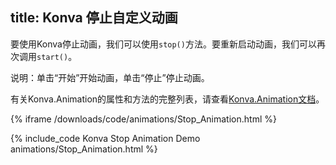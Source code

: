 title: Konva 停止自定义动画
---

要使用Konva停止动画，我们可以使用`stop()`方法。要重新启动动画，我们可以再次调用`start()`。

说明：单击“开始”开始动画，单击“停止”停止动画。

有关Konva.Animation的属性和方法的完整列表，请查看[Konva.Animation文档](https://konvajs.github.io/api/Konva.Animation.html)。


{% iframe /downloads/code/animations/Stop_Animation.html %}

{% include_code Konva Stop Animation Demo animations/Stop_Animation.html %}